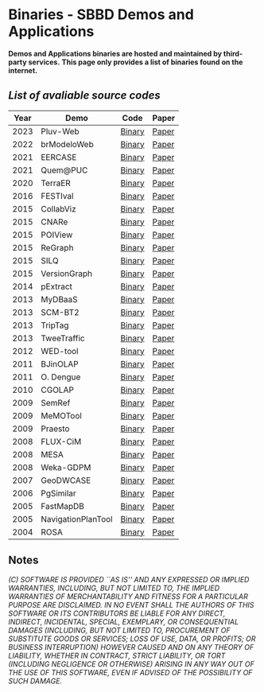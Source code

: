 # Binaries - SBBD Demos and Applications

**Demos and Applications binaries are hosted and maintained by third-party services.**
**This page only provides a list of binaries found on the internet.**

## _List of avaliable source codes_


| Year| Demo | Code | Paper |
| ------ | ------ | ------ | ------ |
| 2023 | Pluv-Web | [Binary](http://pdpachuvas.ic.uff.br/) | [Paper](ttps://sbbd.org.br/2023/) |
| 2022 | brModeloWeb | [Binary](https://github.com/brmodeloweb/brmodelo-app) | [Paper](../ICMC_Lib/2011/sbbd_dem_01.pdf) |
| 2021 | EERCASE | [Binary](https://sites.google.com/a/cin.ufpe.br/eercase/) | [Paper](https://sol.sbc.org.br/index.php/sbbd_estendido/issue/view/848) |
| 2021 | Quem@PUC | [Binary](https://quemnapuc.biobd.inf.puc-rio.br/) | [Paper](https://sol.sbc.org.br/index.php/sbbd_estendido/issue/view/848) |
| 2020 | TerraER | [Binary](https://github.com/rterrabh/TerraER) | [Paper](https://sbbd.org.br/2020/wp-content/uploads/sites/13/2021/07/AnaisEstendidosSBBD2020-13-12-20.pdf) |
| 2016 | FESTIval | [Binary](https://accarniel.github.io/FESTIval/) | [Paper](https://www.researchgate.net/publication/310295040_Experimental_Evaluation_of_Spatial_Indices_with_FESTIval) |
| 2015 | CollabViz | [Binary](https://homepages.dcc.ufmg.br/~mirella/Tools/CollabViz/) | [Paper](http://dexl.lncc.br/sbbd2015/anais/SatelliteEvents.pdf) |
| 2015 | CNARe | [Binary](https://homepages.dcc.ufmg.br/~mirella/Tools/CNARe/) | [Paper](http://dexl.lncc.br/sbbd2015/anais/SatelliteEvents.pdf) |
| 2015 | POIView | [Binary](https://homepages.dcc.ufmg.br/~mirella/Tools/POIView/) | [Paper](http://dexl.lncc.br/sbbd2015/anais/SatelliteEvents.pdf) |
| 2015 | ReGraph | [Binary](http://patricia.cavoto.com.br/regraph/) | [Paper](http://dexl.lncc.br/sbbd2015/anais/SatelliteEvents.pdf) |
| 2015 | SILQ | [Binary](https://silq.inf.ufsc.br/) | [Paper](http://dexl.lncc.br/sbbd2015/anais/SatelliteEvents.pdf) |
| 2015 | VersionGraph | [Binary](https://homepages.dcc.ufmg.br/~mirella/Tools/VersionGraph/) | [Paper](http://dexl.lncc.br/sbbd2015/anais/SatelliteEvents.pdf) |
| 2014 | pExtract | [Binary](http://pextract.blogspot.com.br) | [Paper](https://www.inf.ufpr.br/sbbd-sbsc2014/sbbd/proceedings/artigos/pdfs/SBBD2014-Proceedings.pdf) |
| 2013 | MyDBaaS | [Binary](http://www.mydbaasmonitor.com) | [Paper](https://sbbd2013.cin.ufpe.br/Proceedings/artigos/pdfs/sbbd_dem_cc.pdf) |
| 2013 | SCM-BT2 | [Binary](http://goo.gl/IqOXq) | [Paper](https://sbbd2013.cin.ufpe.br/Proceedings/artigos/pdfs/sbbd_dem_cc.pdf) |
| 2013 | TripTag | [Binary](http://www.triptag.dcc.ufmg.br) | [Paper](https://sbbd2013.cin.ufpe.br/Proceedings/artigos/pdfs/sbbd_dem_cc.pdf) |
| 2013 | TweeTraffic | [Binary](https://www.dropbox.com/s/3wffpmoa5ouka2z/TweeTrafficInterface.jar) | [Paper](https://sbbd2013.cin.ufpe.br/Proceedings/artigos/pdfs/sbbd_dem_cc.pdf) |
| 2012 | WED-tool | [Binary](http://data.ime.usp.br/wedflow) | [Paper](../ICMC_Lib/2012/Demos2012.pdf) |
| 2011 | BJinOLAP | [Binary](http://gbd.dc.ufscar.br/bjinolap/pt-br/index.html) | [Paper](https://www.researchgate.net/publication/267207155_The_Bitmap_Join_Index_OLAP_Tool) |
| 2011 | O. Dengue | [Binary](https://www.observatorio.inweb.org.br/dengue/analises/heatmaps) | [Paper](../ICMC_Lib/2011/sbbd_dem_09.pdf) |
| 2010 | CGOLAP | [Binary](www.uniriotec.br/~cgolap) | [Paper](../ICMC_Lib/2010/sbbd_dem_04.pdf) |
| 2009 | SemRef | [Binary](https://www.cin.ufpe.br/~speed/ontologies/Ontologies.html) | [Paper](../ICMC_Lib/2009/demos_2.pdf) |
| 2009 | MeMOTool | [Binary](http://www.lia.ufc.br/~fabiana/memo.html) | [Paper](../ICMC_Lib/2009/demos_3.pdf) |
| 2009 | Praesto | [Binary](http://www.lisa.ufsc.br/Praestro) | [Paper](../ICMC_Lib/2009/demos_5.pdf) |
| 2008 | FLUX-CiM | [Binary](http://vitoria.dcc.ufam.edu.br/flux) | [Paper](../ICMC_Lib/2008/01.pdf) |
| 2008 | MESA | [Binary](http://cumbuco.cs.utah.edu:8080/servlets-examples/servlet/Mesa) | [Paper](../ICMC_Lib/2008/03.pdf) |
| 2008 | Weka-GDPM | [Binary](https://www.inf.ufsc.br/~vania.bogorny/software.html) | [Paper](../ICMC_Lib/2008/05.pdf) |
| 2007 | GeoDWCASE | [Binary](https://www.cin.ufpe.br/~golapware/geodwcase/) | [Paper](../ICMC_Lib/2007/Demos2007-all-1.pdf) |
| 2006 | PgSimilar | [Binary](https://www.inf.ufrgs.br/~enborges/pg_similar.zip) | [Paper](../ICMC_Lib/2006/Demos.pdf) |
| 2005 | FastMapDB | [Binary](http://www.gbdi.icmc.usp.br) | [Paper](../ICMC_Lib/2005/FastMapDB.pdf) |
| 2005 | NavigationPlanTool | [Binary](http://malariadb.ime.usp.br/mac439/projetobiblioteca) | [Paper](../ICMC_Lib/2005/NavPlanTool.pdf) |
| 2004 | ROSA | [Binary](https://www.cin.ufpe.br/~golapware/geodwcase/) | [Paper](../ICMC_Lib/2004/SBBD2004-Demos-1.pdf) |

## Notes

_(C) SOFTWARE IS PROVIDED ``AS IS'' AND ANY EXPRESSED OR IMPLIED WARRANTIES, INCLUDING, BUT NOT LIMITED TO, THE IMPLIED WARRANTIES OF MERCHANTABILITY AND FITNESS FOR A PARTICULAR PURPOSE ARE DISCLAIMED.  IN NO EVENT SHALL THE AUTHORS OF THIS SOFTWARE OR ITS CONTRIBUTORS BE LIABLE FOR ANY DIRECT, INDIRECT, INCIDENTAL, SPECIAL, EXEMPLARY, OR CONSEQUENTIAL DAMAGES (INCLUDING, BUT NOT LIMITED TO, PROCUREMENT OF SUBSTITUTE GOODS OR SERVICES; LOSS OF USE, DATA, OR PROFITS; OR BUSINESS INTERRUPTION) HOWEVER CAUSED AND ON ANY THEORY OF LIABILITY, WHETHER IN CONTRACT, STRICT LIABILITY, OR TORT (INCLUDING NEGLIGENCE OR OTHERWISE) ARISING IN ANY WAY OUT OF THE USE OF THIS SOFTWARE, EVEN IF ADVISED OF THE POSSIBILITY OF SUCH DAMAGE._


